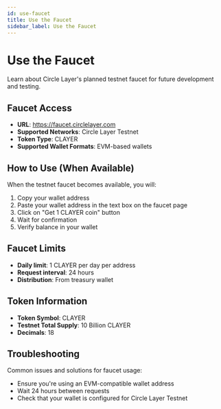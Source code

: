 ```yaml
---
id: use-faucet
title: Use the Faucet
sidebar_label: Use the Faucet
---
```


# Use the Faucet

Learn about Circle Layer's planned testnet faucet for future development and testing.

## Faucet Access

- **URL**: https://faucet.circlelayer.com
- **Supported Networks**: Circle Layer Testnet
- **Token Type**: CLAYER
- **Supported Wallet Formats**: EVM-based wallets

## How to Use (When Available)

When the testnet faucet becomes available, you will:

1. Copy your wallet address
2. Paste your wallet address in the text box on the faucet page
3. Click on "Get 1 CLAYER coin" button
4. Wait for confirmation
5. Verify balance in your wallet

## Faucet Limits

- **Daily limit**: 1 CLAYER per day per address
- **Request interval**: 24 hours
- **Distribution**: From treasury wallet

## Token Information

- **Token Symbol**: CLAYER
- **Testnet Total Supply**: 10 Billion CLAYER
- **Decimals**: 18

## Troubleshooting

Common issues and solutions for faucet usage:

- Ensure you're using an EVM-compatible wallet address
- Wait 24 hours between requests
- Check that your wallet is configured for Circle Layer Testnet